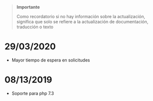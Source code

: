 >**Importante**
>
>Como recordatorio si no hay información sobre la actualización, significa que solo se refiere a la actualización de documentación, traducción o texto

# 29/03/2020

- Mayor tiempo de espera en solicitudes

# 08/13/2019

- Soporte para php 7.3


